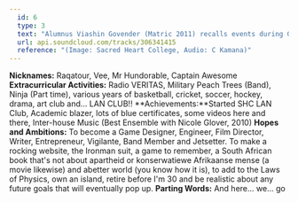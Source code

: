 ```yaml
---
  id: 6
  type: 3
  text: "Alumnus Viashin Govender (Matric 2011) recalls events during Grade 1 at Sacred Heart College. His 2011 Yearbook profile is below."
  url: api.soundcloud.com/tracks/306341415
  reference: "(Image: Sacred Heart College, Audio: C Kamana)"
---
```

**Nicknames:** Raqatour, Vee, Mr Hundorable, Captain Awesome
**Extracurricular Activities:** Radio VERITAS, Military Peach Trees (Band), Ninja (Part time), various years of basketball, cricket, soccer, hockey, drama, art club and... LAN CLUB!! 
**Achievements:**Started SHC LAN Club, Academic blazer, lots of blue certificates, some videos here and there, Inter-house Music (Best Ensemble with Nicole Glover, 2010)
**Hopes and Ambitions:** To become a Game Designer, Engineer, Film Director, Writer, Entrepreneur, Vigilante, Band Member and Jetsetter. To make a rocking website, the Ironman suit, a game to remember, a South African book that's not about apartheid or konserwatiewe Afrikaanse mense (a movie likewise) and abetter world (you know how it is), to add to the Laws of Physics, own an island, retire before I'm 30 and be realistic about any future goals that will eventually pop up. 
**Parting Words:** And here... we... go
     